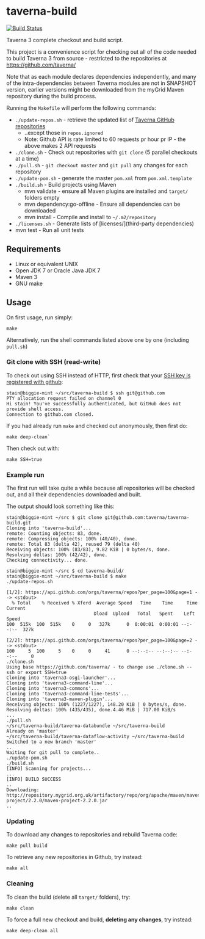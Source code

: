 taverna-build
=============

[![Build Status](https://travis-ci.org/taverna/taverna-build.svg)](https://travis-ci.org/taverna/taverna-build)

Taverna 3 complete checkout and build script.

This project is a convenience script for checking out all of the code needed to
build Taverna 3 from source - restricted to the repositories at
https://github.com/taverna/

Note that as each module declares dependencies independently, and many of the intra-dependencies
between Taverna modules are not in SNAPSHOT version, earlier versions might be downloaded
from the myGrid Maven repository during the build process.

Running the `Makefile` will perform the following commands:
 * `./update-repos.sh` - retrieve the updated list of [Taverna GitHub repositories](https://github.com/taverna/)
   * ..except those in `repos.ignored`
   * Note: Github API is rate limited to 60 requests pr hour pr IP - the above makes 2 API requests
 * `./clone.sh` - Check out repositories with `git clone` (5 parallel checkouts at a time)
 * `./pull.sh` - `git checkout master` and `git pull` any changes for each repository
 * `./update-pom.sh` - generate the master `pom.xml` from `pom.xml.template`
 * `./build.sh` - Build projects using Maven
   * mvn validate - ensure all Maven plugins are installed and `target/` folders empty
   * mvn dependency:go-offline - Ensure all dependencies can be downloaded
   * mvn install - Compile and install to `~/.m2/repository`
 * `./licenses.sh` - Generate lists of [licenses/](third-party dependencies)
 * mvn test - Run all unit tests



## Requirements

 * Linux or equivalent UNIX
 * Open JDK 7 or Oracle Java JDK 7
 * Maven 3
 * GNU make


## Usage

On first usage, run simply:

    make

Alternatively, run the shell commands listed above one by one (including `pull.sh`)

### Git clone with SSH (read-write)

To check out using SSH instead of HTTP, first check that your [SSH key is registered with github](https://help.github.com/articles/generating-ssh-keys):

    stain@biggie-mint ~/src/taverna-build $ ssh git@github.com
    PTY allocation request failed on channel 0
    Hi stain! You've successfully authenticated, but GitHub does not provide shell access.
    Connection to github.com closed.

If you had already run `make` and checked out anonymously, then first do:

    make deep-clean`

Then check out with:

    make SSH=true


### Example run

The first run will take quite a while because all repositories will be checked
out, and all their dependencies downloaded and built.


The output should look something like this:

    stain@biggie-mint ~/src $ git clone git@github.com:taverna/taverna-build.git
    Cloning into 'taverna-build'...
    remote: Counting objects: 83, done.
    remote: Compressing objects: 100% (40/40), done.
    remote: Total 83 (delta 42), reused 79 (delta 40)
    Receiving objects: 100% (83/83), 9.82 KiB | 0 bytes/s, done.
    Resolving deltas: 100% (42/42), done.
    Checking connectivity... done.

    stain@biggie-mint ~/src $ cd taverna-build/
    stain@biggie-mint ~/src/taverna-build $ make
    ./update-repos.sh

    [1/2]: https://api.github.com/orgs/taverna/repos?per_page=100&page=1 --> <stdout>
      % Total    % Received % Xferd  Average Speed   Time    Time     Time  Current
                                    Dload  Upload   Total   Spent    Left  Speed
    100  515k  100  515k    0     0   327k      0  0:00:01  0:00:01 --:--:--  327k

    [2/2]: https://api.github.com/orgs/taverna/repos?per_page=100&page=2 --> <stdout>
    100     5  100     5    0     0     41      0 --:--:-- --:--:-- --:--:--     0
    ./clone.sh
    Using base https://github.com/taverna/ - to change use ./clone.sh --ssh or export SSH=true
    Cloning into 'taverna3-osgi-launcher'...
    Cloning into 'taverna3-command-line'...
    Cloning into 'taverna3-commons'...
    Cloning into 'taverna3-command-line-tests'...
    Cloning into 'taverna3-maven-plugin'...
    Receiving objects: 100% (1227/1227), 148.20 KiB | 0 bytes/s, done.
    Resolving deltas: 100% (435/435), done.4.46 MiB | 717.00 KiB/s
    ...
    ./pull.sh
    ~/src/taverna-build/taverna-databundle ~/src/taverna-build
    Already on 'master'
    ~/src/taverna-build/taverna-dataflow-activity ~/src/taverna-build
    Switched to a new branch 'master'
    ..
    Waiting for git pull to complete..
    ./update-pom.sh
    ./build.sh
    [INFO] Scanning for projects...
    ...
    [INFO] BUILD SUCCESS
    ..
    Downloading: http://repository.mygrid.org.uk/artifactory/repo/org/apache/maven/maven-project/2.2.0/maven-project-2.2.0.jar
    ..

### Updating

To download any changes to repositories and rebuild Taverna code:

    make pull build


To retrieve any new repositories in Github, try instead:

    make all



### Cleaning

To clean the build (delete all `target/` folders), try:

    make clean


To force a full new checkout and build, **deleting any changes**, try instead:

    make deep-clean all
